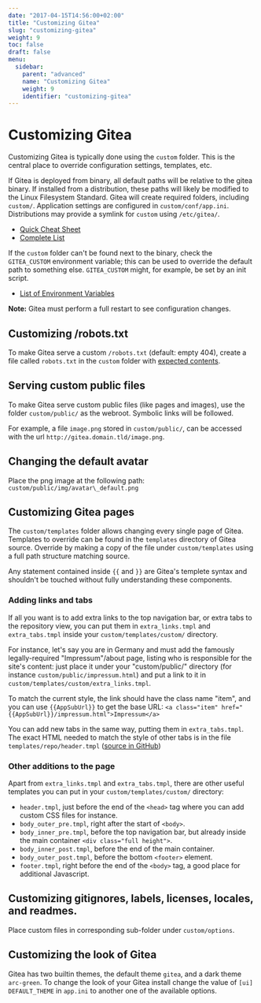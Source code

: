 ```yaml
---
date: "2017-04-15T14:56:00+02:00"
title: "Customizing Gitea"
slug: "customizing-gitea"
weight: 9
toc: false
draft: false
menu:
  sidebar:
    parent: "advanced"
    name: "Customizing Gitea"
    weight: 9
    identifier: "customizing-gitea"
---
```


# Customizing Gitea

Customizing Gitea is typically done using the `custom` folder. This is the central
place to override configuration settings, templates, etc.

If Gitea is deployed from binary, all default paths will be relative to the gitea
binary. If installed from a distribution, these paths will likely be modified to
the Linux Filesystem Standard. Gitea will create required folders, including `custom/`.
Application settings are configured in `custom/conf/app.ini`. Distributions may
provide a symlink for `custom` using `/etc/gitea/`.

- [Quick Cheat Sheet](https://docs.gitea.io/en-us/config-cheat-sheet/)
- [Complete List](https://github.com/go-gitea/gitea/blob/master/custom/conf/app.ini.sample)

If the `custom` folder can't be found next to the binary, check the `GITEA_CUSTOM`
environment variable; this can be used to override the default path to something else.
`GITEA_CUSTOM` might, for example, be set by an init script.

- [List of Environment Variables](https://docs.gitea.io/en-us/specific-variables/)

**Note:** Gitea must perform a full restart to see configuration changes.

## Customizing /robots.txt

To make Gitea serve a custom `/robots.txt` (default: empty 404), create a file called
`robots.txt` in the `custom` folder with [expected contents](http://www.robotstxt.org/).

## Serving custom public files

To make Gitea serve custom public files (like pages and images), use the folder
`custom/public/` as the webroot. Symbolic links will be followed.

For example, a file `image.png` stored in `custom/public/`, can be accessed with
the url `http://gitea.domain.tld/image.png`.

## Changing the default avatar

Place the png image at the following path: `custom/public/img/avatar\_default.png`

## Customizing Gitea pages

The `custom/templates` folder allows changing every single page of Gitea. Templates
to override can be found in the `templates` directory of Gitea source. Override by
making a copy of the file under `custom/templates` using a full path structure
matching source.

Any statement contained inside `{{` and `}}` are Gitea's templete syntax and
shouldn't be touched without fully understanding these components.

### Adding links and tabs

If all you want is to add extra links to the top navigation bar, or extra tabs to the repository view, you can put them in `extra_links.tmpl` and `extra_tabs.tmpl` inside your `custom/templates/custom/` directory.

For instance, let's say you are in Germany and must add the famously legally-required "Impressum"/about page, listing who is responsible for the site's content:
just place it under your "custom/public/" directory (for instance `custom/public/impressum.html`) and put a link to it in `custom/templates/custom/extra_links.tmpl`.

To match the current style, the link should have the class name "item", and you can use `{{AppSubUrl}}` to get the base URL:
`<a class="item" href="{{AppSubUrl}}/impressum.html">Impressum</a>`

You can add new tabs in the same way, putting them in `extra_tabs.tmpl`.
The exact HTML needed to match the style of other tabs is in the file
`templates/repo/header.tmpl`
([source in GitHub](https://github.com/go-gitea/gitea/blob/master/templates/repo/header.tmpl))

### Other additions to the page

Apart from `extra_links.tmpl` and `extra_tabs.tmpl`, there are other useful templates you can put in your `custom/templates/custom/` directory:

- `header.tmpl`, just before the end of the `<head>` tag where you can add custom CSS files for instance.
- `body_outer_pre.tmpl`, right after the start of `<body>`.
- `body_inner_pre.tmpl`, before the top navigation bar, but already inside the main container `<div class="full height">`.
- `body_inner_post.tmpl`, before the end of the main container.
- `body_outer_post.tmpl`, before the bottom `<footer>` element.
- `footer.tmpl`, right before the end of the `<body>` tag, a good place for additional Javascript.

## Customizing gitignores, labels, licenses, locales, and readmes.

Place custom files in corresponding sub-folder under `custom/options`.

## Customizing the look of Gitea

Gitea has two builtin themes, the default theme `gitea`, and a dark theme `arc-green`. To change the look of your Gitea install change the value of `[ui] DEFAULT_THEME` in `app.ini` to another one of the available options.
